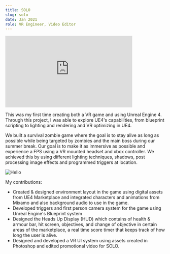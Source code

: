 ```yaml
---
title: SOLO
slug: solo
date: Jan 2021
role: VR Engineer, Video Editor
---
```


<iframe src="https://player.vimeo.com/video/326231416" width="400" height="225" frameborder="0" allow="autoplay; fullscreen" allowfullscreen></iframe>

This was my first time creating both a VR game and using Unreal Engine 4. Through this project, I was able to explore UE4's capabilities, from blueprint scripting to lighting and rendering and VR optimizing in UE4.

We built a survival zombie game where the goal is to stay alive as long as possible while being targeted by zombies and the main boss during our summer break. Our goal is to make it as immersive as possible and experience a FPS using a VR mounted headset and xbox controller. We achieved this by using different lighting techniques, shadows, post processing image effects and programmed triggers at location.

![Hello](./images/solo1.png)

My contributions:

- Created & designed environment layout in the game using digital assets from UE4 Marketplace and integrated characters and animations from Mixamo and also background audio to use in the game.
- Developed triggers and first person camera system for the game using Unreal Engine's Blueprint system
- Designed the Heads Up Display (HUD) which contains of health & armour bar, hit screen, objectives, and change of objective in certain areas of the marketplace, a real time score timer that keeps track of how long the user is alive.
- Designed and developed a VR UI system using assets created in Photoshop and edited promotional video for SOLO.
